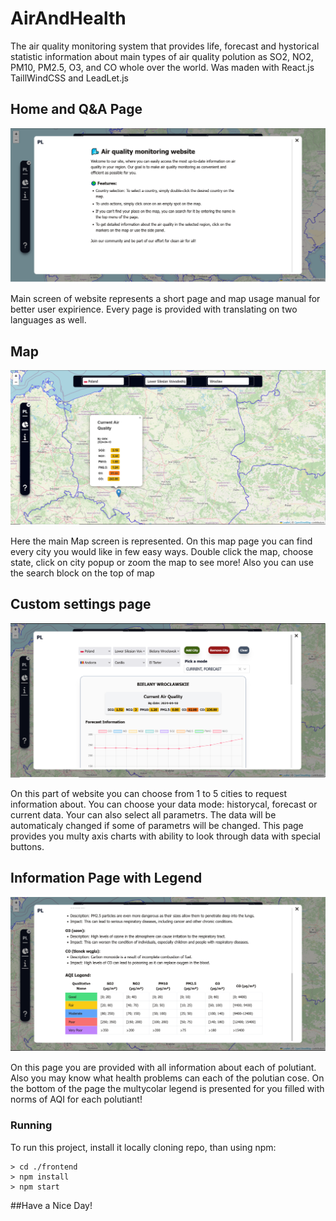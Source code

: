 # AirAndHealth
The air quality monitoring system that provides life, forecast and hystorical statistic information about main types of air quality polution as SO2, NO2,	PM10,	PM2.5, O3, and CO whole over the world. Was maden with React.js TaillWindCSS and LeadLet.js

## Home and Q&A Page
![Main web-site screen](./ReadmePhotos/HomePageAir.png)

Main screen of website represents a short page and map usage manual for better user expirience. 
Every page is provided with translating on two languages as well.

## Map
![Main map screen](./ReadmePhotos/MapPageAir.png)

Here the main Map screen is represented. On this map page you can find every city you would like in few easy ways. Double click the map, choose state, click on city popup or zoom the map to see more! Also you can use the search block on the top of map

## Custom settings page
![Screen of page with custom settings](./ReadmePhotos/CustomAir.png)

On this part of website you can choose from 1 to 5 cities to request information about. You can choose your data mode: historycal, forecast or current data. Your can also select all parametrs. The data will be automaticaly changed if some of parametrs will be changed. This page provides you multy axis charts with ability to look through data with special buttons.

## Information Page with Legend

![Page with Legend](./ReadmePhotos/LegendAir.png)

On this page you are provided with all information about each of polutiant. Also you may know what health problems can each of the polutian cose.
On the bottom of the page the multycolar legend is presented for you filled with norms of AQI for each polutiant!

### Running  

To run this project, install it locally cloning repo, than using npm:
```
> cd ./frontend
> npm install
> npm start
```

##Have a Nice Day!

